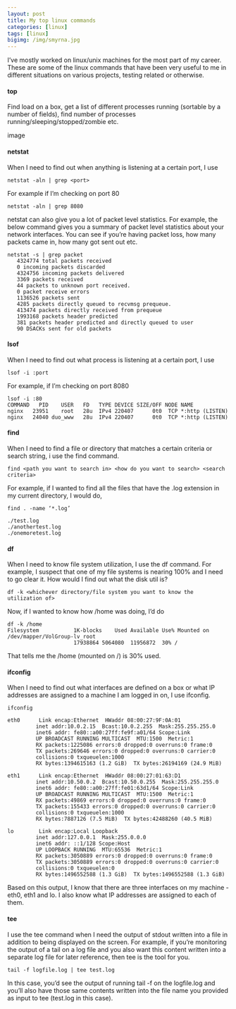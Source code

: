 ```yaml
---
layout: post
title: My top linux commands
categories: [linux]
tags: [linux]
bigimg: /img/smyrna.jpg
---
```

I’ve mostly worked on linux/unix machines for the most part of my career. These are some of the linux commands that have been very useful to me in different situations on various projects, testing related or otherwise.

#### top

Find load on a box, get a list of different processes running (sortable by a number of fields), find number of processes running/sleeping/stopped/zombie etc.

image

#### netstat

When I need to find out when anything is listening at a certain port, I use

`netstat -aln | grep <port>`

For example if I’m checking on port 80

`netstat -aln | grep 8080`

netstat can also give you a lot of packet level statistics. For example,
the below command gives you a summary of packet level statistics about
your network interfaces. You can see if you’re having packet loss, how
many packets came in, how many got sent out etc.

```
netstat -s | grep packet
   4324774 total packets received
   0 incoming packets discarded
   4324756 incoming packets delivered
   3369 packets received
   44 packets to unknown port received.
   0 packet receive errors
   1136526 packets sent
   4285 packets directly queued to recvmsg prequeue.
   413474 packets directly received from prequeue
   1993168 packets header predicted
   381 packets header predicted and directly queued to user
   90 DSACKs sent for old packets
```

#### lsof

When I need to find out what process is listening at a certain port, I use 

`lsof -i :port`

For example, if I’m checking on port 8080

```
lsof -i :80
COMMAND   PID    USER   FD   TYPE DEVICE SIZE/OFF NODE NAME
nginx   23951    root   28u  IPv4 220407      0t0  TCP *:http (LISTEN)
nginx   24040 duo_www   28u  IPv4 220407      0t0  TCP *:http (LISTEN)
```

#### find

When I need to find a file or directory that matches a certain criteria or search string, i use the find command. 

`find <path you want to search in> <how do you want to search> <search criteria>`

For example, if I wanted to find all the files that have the .log extension in my current directory, I would do, 

```
find . -name ‘*.log’

./test.log
./anothertest.log
./onemoretest.log
```

#### df

When I need to know file system utilization, I use the df command. For example, I suspect that one of my file systems is nearing 100% and I need to go clear it. How would I find out what the disk util is?  

`df -k <whichever directory/file system you want to know the utilization of>`

Now, if I wanted to know how /home was doing, I’d do

```
df -k /home
Filesystem           1K-blocks    Used Available Use% Mounted on
/dev/mapper/VolGroup-lv_root
                     17938864 5064080  11956872  30% /

```
That tells me the /home (mounted on /) is 30% used. 

#### ifconfig

When I need to find out what interfaces are defined on a box or what IP addresses are assigned to a machine I am logged in on, I use ifconfig.

```
ifconfig

eth0      Link encap:Ethernet  HWaddr 08:00:27:9F:0A:01
         inet addr:10.0.2.15  Bcast:10.0.2.255  Mask:255.255.255.0
         inet6 addr: fe80::a00:27ff:fe9f:a01/64 Scope:Link
         UP BROADCAST RUNNING MULTICAST  MTU:1500  Metric:1
         RX packets:1225086 errors:0 dropped:0 overruns:0 frame:0
         TX packets:269646 errors:0 dropped:0 overruns:0 carrier:0
         collisions:0 txqueuelen:1000
         RX bytes:1394615163 (1.2 GiB)  TX bytes:26194169 (24.9 MiB)

eth1      Link encap:Ethernet  HWaddr 08:00:27:01:63:D1
         inet addr:10.50.0.2  Bcast:10.50.0.255  Mask:255.255.255.0
         inet6 addr: fe80::a00:27ff:fe01:63d1/64 Scope:Link
         UP BROADCAST RUNNING MULTICAST  MTU:1500  Metric:1
         RX packets:49869 errors:0 dropped:0 overruns:0 frame:0
         TX packets:155433 errors:0 dropped:0 overruns:0 carrier:0
         collisions:0 txqueuelen:1000
         RX bytes:7887126 (7.5 MiB)  TX bytes:42488260 (40.5 MiB)

lo        Link encap:Local Loopback
         inet addr:127.0.0.1  Mask:255.0.0.0
         inet6 addr: ::1/128 Scope:Host
         UP LOOPBACK RUNNING  MTU:65536  Metric:1
         RX packets:3050889 errors:0 dropped:0 overruns:0 frame:0
         TX packets:3050889 errors:0 dropped:0 overruns:0 carrier:0
         collisions:0 txqueuelen:0
         RX bytes:1496552588 (1.3 GiB)  TX bytes:1496552588 (1.3 GiB)
```

Based on this output, I know that there are three interfaces on my machine - eth0, eth1 and lo. I also know what IP addresses are assigned to each of them.

#### tee

I use the tee command when I need the output of stdout written into a file in addition to being displayed on the screen. For example, if you’re monitoring the output of a tail on a log file and you also want this content  written into a separate log file for later reference, then tee is the tool for you.

`tail -f logfile.log | tee test.log`

In this case, you’d see the output of running tail -f on the logfile.log and you’ll also have those same contents written into the file name you provided as input to tee (test.log in this case).
